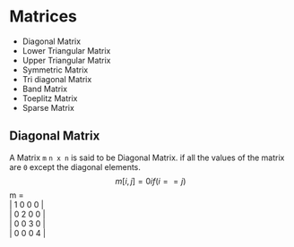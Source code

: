 # Matrices

- Diagonal Matrix
- Lower Triangular Matrix
- Upper Triangular Matrix
- Symmetric Matrix
- Tri diagonal Matrix
- Band Matrix
- Toeplitz Matrix
- Sparse Matrix

## Diagonal Matrix

A Matrix `m` `n x n` is said to be Diagonal Matrix. if all the values of the matrix are `0` except the diagonal elements.
$$m[i,j]=0  if(i==j) $$
m = <br/>
| 1 0 0 0 | <br/>
| 0 2 0 0 | <br/>
| 0 0 3 0 | <br/>
| 0 0 0 4 | <br/>
